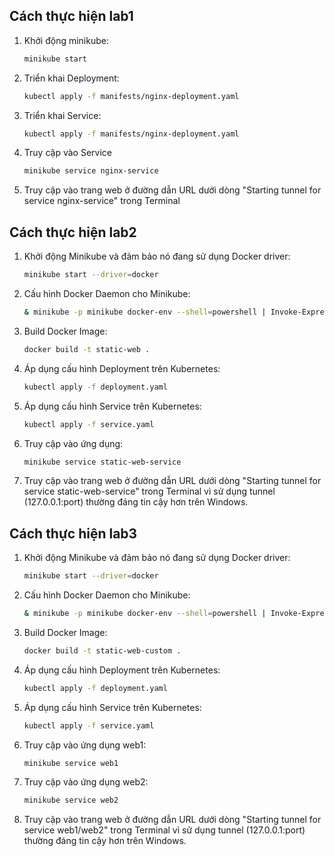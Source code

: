 ## Cách thực hiện lab1

1. Khởi động minikube:
   ```bash
   minikube start
2. Triển khai Deployment:
   ```bash
   kubectl apply -f manifests/nginx-deployment.yaml
3. Triển khai Service:
   ```bash
   kubectl apply -f manifests/nginx-deployment.yaml
4. Truy cập vào Service
   ```bash
   minikube service nginx-service
5. Truy cập vào trang web ở đường dẫn URL dưới dòng "Starting tunnel for service nginx-service" trong Terminal

## Cách thực hiện lab2

1. Khởi động Minikube và đảm bảo nó đang sử dụng Docker driver:
   ```bash
   minikube start --driver=docker
2. Cấu hình Docker Daemon cho Minikube:
   ```bash
   & minikube -p minikube docker-env --shell=powershell | Invoke-Expression

3. Build Docker Image:
   ```bash
   docker build -t static-web .

4. Áp dụng cấu hình Deployment trên Kubernetes:
   ```bash
   kubectl apply -f deployment.yaml

5. Áp dụng cấu hình Service trên Kubernetes:
   ```bash
   kubectl apply -f service.yaml

6. Truy cập vào ứng dụng:
   ```bash
   minikube service static-web-service

7. Truy cập vào trang web ở đường dẫn URL dưới dòng "Starting tunnel for service static-web-service" trong Terminal vì sử dụng tunnel (127.0.0.1:port) thường đáng tin cậy hơn trên Windows.

## Cách thực hiện lab3

1. Khởi động Minikube và đảm bảo nó đang sử dụng Docker driver:
   ```bash
   minikube start --driver=docker
2. Cấu hình Docker Daemon cho Minikube:
   ```bash
   & minikube -p minikube docker-env --shell=powershell | Invoke-Expression

3. Build Docker Image:
   ```bash
   docker build -t static-web-custom .

4. Áp dụng cấu hình Deployment trên Kubernetes:
   ```bash
   kubectl apply -f deployment.yaml

5. Áp dụng cấu hình Service trên Kubernetes:
   ```bash
   kubectl apply -f service.yaml

6. Truy cập vào ứng dụng web1:
   ```bash
   minikube service web1

7. Truy cập vào ứng dụng web2:
   ```bash
   minikube service web2

8. Truy cập vào trang web ở đường dẫn URL dưới dòng "Starting tunnel for service web1/web2" trong Terminal vì sử dụng tunnel (127.0.0.1:port) thường đáng tin cậy hơn trên Windows.